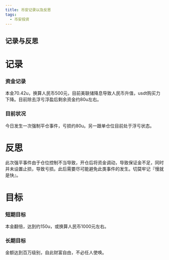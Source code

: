 ```yaml
---
title: 币安记录以及反思
tags: 
  - 币安投资
---
```



## 记录与反思

# 记录

### 资金记录

本金70.42u，换算人民币500元，目前美联储降息导致人民币升值，usdt购买力下降。目前除去浮亏浮盈后剩余资金约80u左右。

### 目前状况

今日发生一次强制平仓事件，亏损约80u。另一跟单仓位目前处于浮亏状态。

# 反思

此次强平事件由于仓位控制不当导致，开仓后将资金调动，导致保证金不足，同时并未设置止损，导致亏损。此后需要尽可能避免此类事件的发生。切莫牢记『慢就是快』。

# 目标

### 短期目标

本金翻倍，达到约150u，或换算人民币1000元左右。

### 长期目标

金额达到百万级别，自此财富自由，不必任人使唤。
